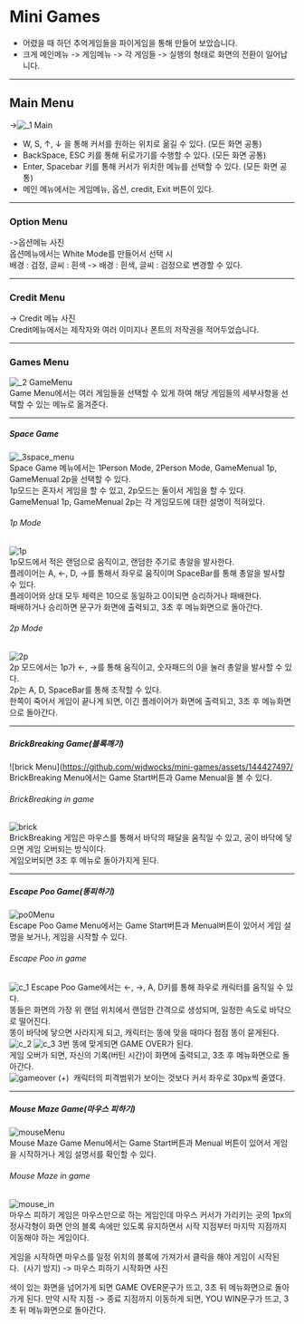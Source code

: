 # Mini Games
- 어렸을 때 하던 추억게임들을 파이게임을 통해 만들어 보았습니다.
- 크게 메인메뉴 -> 게임메뉴 -> 각 게임들 -> 실행의 형태로 화면의 전환이 일어납니다.
  
---
## Main Menu
->![_1 Main](https://github.com/wjdwocks/mini-games/assets/144427497/90f9a4f7-18f1-4722-b71b-888ee314919b)<br/>
- W, S, &uarr;, &darr; 을 통해 커서를 원하는 위치로 옮길 수 있다. (모든 화면 공통)
- BackSpace, ESC 키를 통해 뒤로가기를 수행할 수 있다. (모든 화면 공통)
- Enter, Spacebar 키를 통해 커서가 위치한 메뉴를 선택할 수 있다. (모든 화면 공통)
- 메인 메뉴에서는 게임메뉴, 옵션, credit, Exit 버튼이 있다.

--- 
### Option Menu
->옵션메뉴 사진<br/>
옵션메뉴에서는 White Mode를 만들어서 선택 시<br/>
배경 : 검정, 글씨 : 흰색 -> 배경 : 흰색, 글씨 : 검정으로 변경할 수 있다. <br/>

--- 
### Credit Menu
-> Credit 메뉴 사진<br/>
Credit메뉴에서는 제작자와 여러 이미지나 폰트의 저작권을 적어두었습니다.<br/>

---
### Games Menu
![_2 GameMenu](https://github.com/wjdwocks/mini-games/assets/144427497/0afb1b0e-d575-453b-bf5b-6d68277c2fd2)<br/>
Game Menu에서는 여러 게임들을 선택할 수 있게 하여 해당 게임들의 세부사항을 선택할 수 있는 메뉴로 옮겨준다.<br/>

---
##### Space Game
![_3space_menu](https://github.com/wjdwocks/mini-games/assets/144427497/021d0497-8dd5-40eb-baf5-e1e6aecad969)<br/>
Space Game 메뉴에서는 1Person Mode, 2Person Mode, GameMenual 1p, GameMenual 2p을 선택할 수 있다.<br/>
1p모드는 혼자서 게임을 할 수 있고, 2p모드는 둘이서 게임을 할 수 있다.<br/>
GameMenual 1p, GameMenual 2p는 각 게임모드에 대한 설명이 적혀있다.<br/>

###### 1p Mode
![1p](https://github.com/wjdwocks/mini-games/assets/144427497/c9260bba-6563-463b-b240-191627523de9) <br/>
1p모드에서 적은 랜덤으로 움직이고, 랜덤한 주기로 총알을 발사한다. <br/>
플레이어는 A, &larr;, D, &rarr;를 통해서 좌우로 움직이며 SpaceBar를 통해 총알을 발사할 수 있다.<br/>
플레이어와 상대 모두 체력은 10으로 동일하고 0이되면 승리하거나 패배한다.<br/>
패배하거나 승리하면 문구가 화면에 출력되고, 3초 후 메뉴화면으로 돌아간다.<br/>

###### 2p Mode
![2p](https://github.com/wjdwocks/mini-games/assets/144427497/31af62c7-d1f1-4b76-b8ff-e84fd41218a3) <br/>
2p 모드에서는 1p가 &larr;, &rarr;를 통해 움직이고, 숫자패드의 0을 눌러 총알을 발사할 수 있다.<br/>
2p는 A, D, SpaceBar를 통해 조작할 수 있다.<br/>
한쪽이 죽어서 게임이 끝나게 되면, 이긴 플레이어가 화면에 출력되고, 3초 후 메뉴화면으로 돌아간다.<br/>

---
##### BrickBreaking Game(블록깨기)
![brick Menu](https://github.com/wjdwocks/mini-games/assets/144427497/<br/>
BrickBreaking Menu에서는 Game Start버튼과 Game Menual을 볼 수 있다.

###### BrickBreaking in game
![brick](https://github.com/wjdwocks/mini-games/assets/144427497/403c3255-5995-4368-b712-f017ed688bb8) <br/>
BrickBreaking 게임은 마우스를 통해서 바닥의 패달을 움직일 수 있고, 공이 바닥에 닿으면 게임 오버되는 방식이다. <br/>
게임오버되면 3초 후 메뉴로 돌아가지게 된다.

---
##### Escape Poo Game(똥피하기)
![po0Menu](https://github.com/wjdwocks/mini-games/assets/144427497/ccc3c9d5-f549-4322-822f-4d725c17c200)<br/>
Escape Poo Game Menu에서는 Game Start버튼과 Menual버튼이 있어서 게임 설명을 보거나, 게임을 시작할 수 있다.

###### Escape Poo in game
![c_1](https://github.com/wjdwocks/mini-games/assets/144427497/02a4f90c-9028-4374-a001-7f91116e410a)
Escape Poo Game에서는 &larr;, &rarr;, A, D키를 통해 좌우로 캐릭터를 움직일 수 있다.<br/>
똥들은 화면의 가장 위 랜덤 위치에서 랜덤한 간격으로 생성되며, 일정한 속도로 바닥으로 떨어진다.<br/>
똥이 바닥에 닿으면 사라지게 되고, 캐릭터는 똥에 맞을 때마다 점점 똥이 묻게된다.<br/>
![c_2](https://github.com/wjdwocks/mini-games/assets/144427497/92143c28-ee29-451d-ae2f-96d339d99e73)
![c_3](https://github.com/wjdwocks/mini-games/assets/144427497/65b71bc8-e75f-4ac0-a3a1-b9151afa7e8f)
3번 똥에 맞게되면 GAME OVER가 된다.<br/>
게임 오버가 되면, 자신의 기록(버틴 시간)이 화면에 출력되고, 3초 후 메뉴화면으로 돌아간다.<br/>
![gameover](https://github.com/wjdwocks/mini-games/assets/144427497/9c064bb8-d7ed-4b79-a0d8-57fa4e1677a8)
(+)&nbsp;&nbsp;캐릭터의 피격범위가 보이는 것보다 커서 좌우로 30px씩 줄였다.

---
##### Mouse Maze Game(마우스 피하기)
![mouseMenu](https://github.com/wjdwocks/mini-games/assets/144427497/d594c09a-2c6f-4101-bfe2-000683538545)<br/>
Mouse Maze Game Menu에서는 Game Start버튼과 Menual 버튼이 있어서 게임을 시작하거나 게임 설명서를 확인할 수 있다.

###### Mouse Maze in game
![mouse_in](https://github.com/wjdwocks/mini-games/assets/144427497/c52d3ad7-544e-4ff5-ab12-4d7aa903480c)<br/>
마우스 피하기 게임은 마우스만으로 하는 게임인데 마우스 커서가 가리키는 곳의 1px의 정사각형이 화면 안의 블록 속에만 있도록 유지하면서 시작 지점부터 마지막 지점까지 이동해야 하는 게임이다.

게임을 시작하면 마우스를 일정 위치의 블록에 가져가서 클릭을 해야 게임이 시작된다.&nbsp;&nbsp;(사기 방지)
-> 마우스 피하기 시작화면 사진

색이 있는 화면을 넘어가게 되면 GAME OVER문구가 뜨고, 3초 뒤 메뉴화면으로 돌아가게 된다.
만약 시작 지점 -> 종료 지점까지 이동하게 되면, YOU WIN문구가 뜨고, 3초 뒤 메뉴화면으로 돌아간다.

